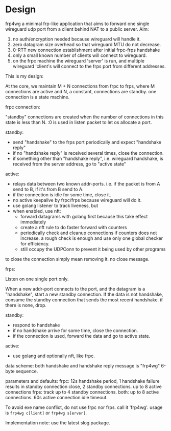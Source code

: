 # Design

frp4wg a minimal frp-like application that aims to forward one single wireguard udp port from a client behind NAT to a public server. Aim:
1. no auth/encryption needed because wireguard will handle it.
2. zero datagram size overhead so that wireguard MTU do not decrease.
3. 0-RTT new connection establishment after initial frpc-frps handshake
4. only a small known number of clients will connect to wireguard.
5. on the frpc machine the wireguard 'server' is run, and multiple wireguard 'client's will connect to the frps port from different addresses.

This is my design:

At the core, we maintain M + N connections from frpc to frps, where M connections are active and N, a constant, connections are standby. one connection is a state machine.

frpc connection:

"standby" connections are created when the number of connections in this state is less than N. :0 is used in listen packet to let os allocate a port.

standby:
- send "handshake" to the frps port periodically and expect "handshake reply"
- if no "handshake reply" is received several times, close the connection.
- if something other than "handshake reply", i.e. wireguard handshake, is received from the server address, go to "active state"

active:
- relays data between two known addr-ports. i.e. if the packet is from A send to B, if it's from B send to A.
- if the connection is idle for some time, close it.
- no active keepalive by frpc/frps because wireguard will do it.
- use golang listener to track liveness, but
- when enabled, use nft:
    - forward datagrams with golang first because this take effect immediately
    - create a nft rule to do faster forward with counters
    - periodically check and cleanup connections if counters does not increase. a rough check is enough and use only one global checker for efficiency.
    - still occupy the UDPConn to prevent it being used by other programs

to close the connection simply mean removing it. no close message.

frps:

Listen on one single port only.

When a new addr-port connects to the port, and the datagram is a "handshake", start a new standby connection. If the data is not handshake, consume the standby connection that sends the most recent handshake. if there is none, drop.

standby:
- respond to handshake
- if no handshake arrive for some time, close the connection.
- if the connection is used, forward the data and go to active state.

active:
- use golang and optionally nft, like frpc.

data scheme:
both handshake and handshake reply message is "frp4wg" 6-byte sequence.

parameters and defaults:
frpc: 12s handshake period, 1 handshake failure results in standby connection close, 2 standby connections. up to 8 active connections
frps: track up to 4 standby connections.
both: up to 8 active connections. 60s active connection idle timeout.

To avoid exe name conflict, do not use frpc nor frps. call it 'frp4wg'. usage is `frp4wg c[lient]` or `frp4wg s[erver]`.

Implementation note:
use the latest slog package.